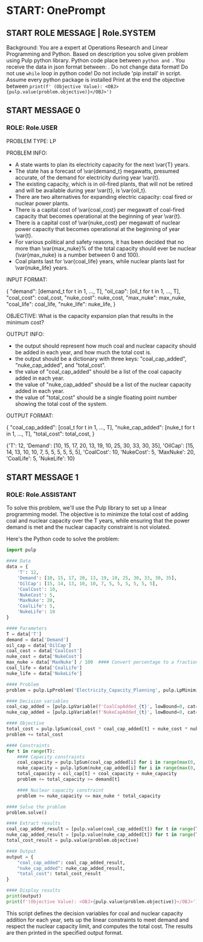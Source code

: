 # START: OnePrompt 
## START ROLE MESSAGE | Role.SYSTEM 
Background: You are a expert at Operations Research and Linear Programming and Python. Based on description you solve given problem using Pulp python library. Python code place between ```python and ```. You receive the data in json format between: <DATA></DATA>. Do not change data format! Do not use `while` loop in python code! Do not include 'pip install' in script. Assume every python package is installed Print at the end the objective between <OBJ></OBJ> `print(f' (Objective Value): <OBJ>{pulp.value(problem.objective)}</OBJ>')`  
## START MESSAGE 0 
### ROLE: Role.USER
<DESCRIPTION>
PROBLEM TYPE: LP

PROBLEM INFO: 

- A state wants to plan its electricity capacity for the next \var{T} years. 
- The state has a forecast of \var{demand_t} megawatts, presumed accurate, of the demand for electricity during year \var{t}.
- The existing capacity, which is in oil-fired plants, that will not be retired and will be available during year \var{t}, is \var{oil_t}.
- There are two alternatives for expanding electric capacity: coal­ fired or nuclear power plants.
- There is a capital cost of \var{coal_cost} per megawatt of coal-fired capacity that becomes operational at the beginning of year \var{t}.
- There is a capital cost of \var{nuke_cost} per megawatt of nuclear power capacity that becomes operational at the beginning of year \var{t}.
- For various political and safety reasons, it has been decided that no more than \var{max_nuke}% of the total capacity should ever be nuclear (\var{max_nuke} is a number between 0 and 100).
- Coal plants last for \var{coal_life} years, while nuclear plants last for \var{nuke_life} years.

INPUT FORMAT: 

{
    "demand": [demand_t for t in 1, ..., T],
    "oil_cap": [oil_t for t in 1, ..., T],
    "coal_cost": coal_cost,
    "nuke_cost": nuke_cost,
    "max_nuke": max_nuke,
    "coal_life": coal_life,
    "nuke_life": nuke_life,
}


OBJECTIVE: What is the capacity expansion plan that results in the minimum cost?


OUTPUT INFO:

- the output should represent how much coal and nuclear capacity should be added in each year, and how much the total cost is.
- the output should be a dictionary with three keys: "coal_cap_added", "nuke_cap_added", and "total_cost".
- the value of "coal_cap_added" should be a list of the coal capacity added in each year.
- the value of "nuke_cap_added" should be a list of the nuclear capacity added in each year.
- the value of "total_cost" should be a single floating point number showing the total cost of the system.


OUTPUT FORMAT:

{
    "coal_cap_added": [coal_t for t in 1, ..., T],
    "nuke_cap_added": [nuke_t for t in 1, ..., T],
    "total_cost": total_cost,
}


</DESCRIPTION>
<DATA>
{'T': 12, 'Demand': [10, 15, 17, 20, 13, 19, 10, 25, 30, 33, 30, 35], 'OilCap': [15, 14, 13, 10, 10, 7, 5, 5, 5, 5, 5, 5], 'CoalCost': 10, 'NukeCost': 5, 'MaxNuke': 20, 'CoalLife': 5, 'NukeLife': 10}</DATA>


## START MESSAGE 1 
### ROLE: Role.ASSISTANT
To solve this problem, we'll use the Pulp library to set up a linear programming model. The objective is to minimize the total cost of adding coal and nuclear capacity over the T years, while ensuring that the power demand is met and the nuclear capacity constraint is not violated.

Here's the Python code to solve the problem:

```python
import pulp

#### Data
data = {
    'T': 12,
    'Demand': [10, 15, 17, 20, 13, 19, 10, 25, 30, 33, 30, 35],
    'OilCap': [15, 14, 13, 10, 10, 7, 5, 5, 5, 5, 5, 5],
    'CoalCost': 10,
    'NukeCost': 5,
    'MaxNuke': 20,
    'CoalLife': 5,
    'NukeLife': 10
}

#### Parameters
T = data['T']
demand = data['Demand']
oil_cap = data['OilCap']
coal_cost = data['CoalCost']
nuke_cost = data['NukeCost']
max_nuke = data['MaxNuke'] / 100  #### Convert percentage to a fraction
coal_life = data['CoalLife']
nuke_life = data['NukeLife']

#### Problem
problem = pulp.LpProblem('Electricity_Capacity_Planning', pulp.LpMinimize)

#### Decision variables
coal_cap_added = [pulp.LpVariable(f'CoalCapAdded_{t}', lowBound=0, cat='Continuous') for t in range(T)]
nuke_cap_added = [pulp.LpVariable(f'NukeCapAdded_{t}', lowBound=0, cat='Continuous') for t in range(T)]

#### Objective
total_cost = pulp.lpSum(coal_cost * coal_cap_added[t] + nuke_cost * nuke_cap_added[t] for t in range(T))
problem += total_cost

#### Constraints
for t in range(T):
    #### Capacity constraints
    coal_capacity = pulp.lpSum(coal_cap_added[i] for i in range(max(0, t - coal_life + 1), t + 1))
    nuke_capacity = pulp.lpSum(nuke_cap_added[i] for i in range(max(0, t - nuke_life + 1), t + 1))
    total_capacity = oil_cap[t] + coal_capacity + nuke_capacity
    problem += total_capacity >= demand[t]

    #### Nuclear capacity constraint
    problem += nuke_capacity <= max_nuke * total_capacity

#### Solve the problem
problem.solve()

#### Extract results
coal_cap_added_result = [pulp.value(coal_cap_added[t]) for t in range(T)]
nuke_cap_added_result = [pulp.value(nuke_cap_added[t]) for t in range(T)]
total_cost_result = pulp.value(problem.objective)

#### Output
output = {
    "coal_cap_added": coal_cap_added_result,
    "nuke_cap_added": nuke_cap_added_result,
    "total_cost": total_cost_result
}

#### Display results
print(output)
print(f'(Objective Value): <OBJ>{pulp.value(problem.objective)}</OBJ>')
```

This script defines the decision variables for coal and nuclear capacity addition for each year, sets up the linear constraints to meet demand and respect the nuclear capacity limit, and computes the total cost. The results are then printed in the specified output format.


